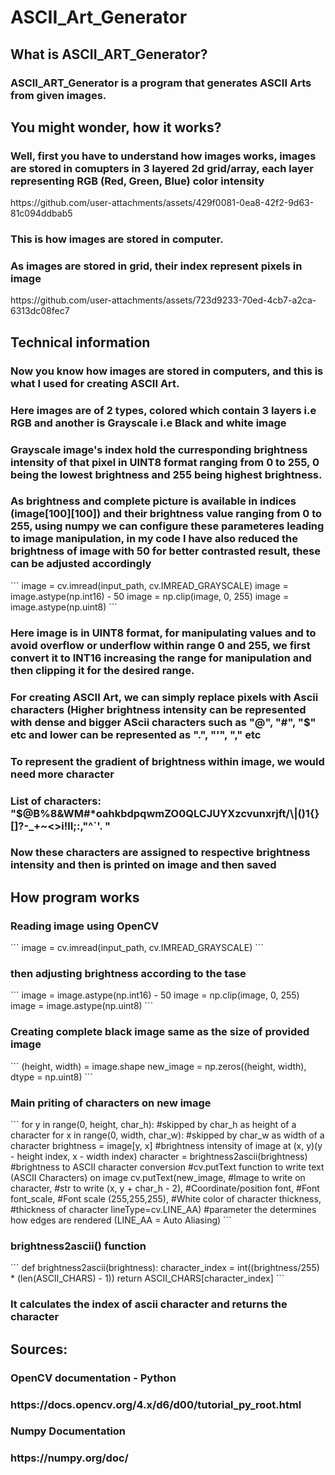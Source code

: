 # ASCII_Art_Generator
<h2>What is ASCII_ART_Generator?</h2>
<h3>ASCII_ART_Generator is a program that generates ASCII Arts from given images.</h3>

<h2>You might wonder, how it works?</h2>
<h3>Well, first you have to understand how images works, images are stored in comupters in 3 layered 2d grid/array, each layer representing RGB (Red, Green, Blue) color intensity</h3>
https://github.com/user-attachments/assets/429f0081-0ea8-42f2-9d63-81c094ddbab5
<h3>This is how images are stored in computer.</h3>

<h3>As images are stored in grid, their index represent pixels in image</h3>
https://github.com/user-attachments/assets/723d9233-70ed-4cb7-a2ca-6313dc08fec7

<h2>Technical information</h2>
<h3>Now you know how images are stored in computers, and this is what I used for creating ASCII Art.</h3>
<h3>Here images are of 2 types, colored which contain 3 layers i.e RGB and another is Grayscale i.e Black and white image</h3>
<h3>Grayscale image's index hold the curresponding brightness intensity of that pixel in UINT8 format ranging from 0 to 255, 0 being the lowest brightness and 255 being highest brightness.</h3>
<h3>As brightness and complete picture is available in indices (image[100][100]) and their brightness value ranging from 0 to 255, using numpy we can configure these parameteres leading to image manipulation, in my code I have also reduced the brightness of image with 50 for better contrasted result, these can be adjusted accordingly</h3>
```
image = cv.imread(input_path, cv.IMREAD_GRAYSCALE)
image = image.astype(np.int16) - 50
image = np.clip(image, 0, 255)
image = image.astype(np.uint8)
```
<h3>Here image is in UINT8 format, for manipulating values and to avoid overflow or underflow within range 0 and 255, we first convert it to INT16 increasing the range for manipulation and then clipping it for the desired range.</h3>
<h3>For creating ASCII Art, we can simply replace pixels with Ascii characters (Higher brightness intensity can be represented with dense and bigger AScii characters such as "@", "#", "$" etc and lower can be represented as ".", "'", "," etc</h3>
<h3>To represent the gradient of brightness within image, we would need more character</h3>
<h3>List of characters: "$@B%8&WM#*oahkbdpqwmZO0QLCJUYXzcvunxrjft/\|()1{}[]?-_+~<>i!lI;:,"^`'. "</h3>
<h3>Now these characters are assigned to respective brightness intensity and then is printed on image and then saved</h3>

<h2>How program works</h2>
<h3>Reading image using OpenCV</h3>
```
image = cv.imread(input_path, cv.IMREAD_GRAYSCALE)
```
<h3>then adjusting brightness according to the tase</h3>
```
image = image.astype(np.int16) - 50
image = np.clip(image, 0, 255)
image = image.astype(np.uint8)
```
<h3>Creating complete black image same as the size of provided image</h3>
```
(height, width) = image.shape
new_image = np.zeros((height, width), dtype = np.uint8)
```

<h3>Main priting of characters on new image</h3>
```
for y in range(0, height, char_h): #skipped by char_h as height of a character
        for x in range(0, width, char_w): #skipped by char_w as width of a character
            brightness = image[y, x] #brightness intensity of image at (x, y)(y - height index, x - width index)
            character = brightness2ascii(brightness) #brightness to ASCII character conversion
            #cv.putText function to write text (ASCII Characters) on image
            cv.putText(new_image, #Image to write on
                       character, #str to write
                       (x, y + char_h - 2), #Coordinate/position
                       font, #Font
                       font_scale, #Font scale
                       (255,255,255), #White color of character
                       thickness, #thickness of character
                       lineType=cv.LINE_AA) #parameter the determines how edges are rendered (LINE_AA = Auto Aliasing)
```
<h3>brightness2ascii() function</h3>
```
def brightness2ascii(brightness):
    character_index = int((brightness/255) * (len(ASCII_CHARS) - 1))
    return ASCII_CHARS[character_index]
```
<h3>It calculates the index of ascii character and returns the character</h3>

<h2>Sources:</h2>
<h3>OpenCV documentation - Python</h3>
<h3>https://docs.opencv.org/4.x/d6/d00/tutorial_py_root.html</h3>
<h3>Numpy Documentation</h3>
<h3>https://numpy.org/doc/</h3>
